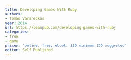 ```yaml
---
title: Developing Games With Ruby
authors:
- Tomas Varaneckas
year: 2014
url: https://leanpub.com/developing-games-with-ruby
categories:
- free
- game
prices: 'online: free, ebook: $20 minimum $30 suggested'
editor: Self Published
---
```

